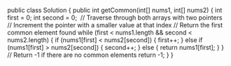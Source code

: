 public class Solution {
public int getCommon(int[] nums1, int[] nums2) {
int first = 0;
int second = 0;
​
// Traverse through both arrays with two pointers
// Increment the pointer with a smaller value at that index
// Return the first common element found
while (first < nums1.length && second < nums2.length) {
if (nums1[first] < nums2[second]) {
first++;
} else if (nums1[first] > nums2[second]) {
second++;
} else {
return nums1[first];
}
}
​
// Return -1 if there are no common elements
return -1;
}
}